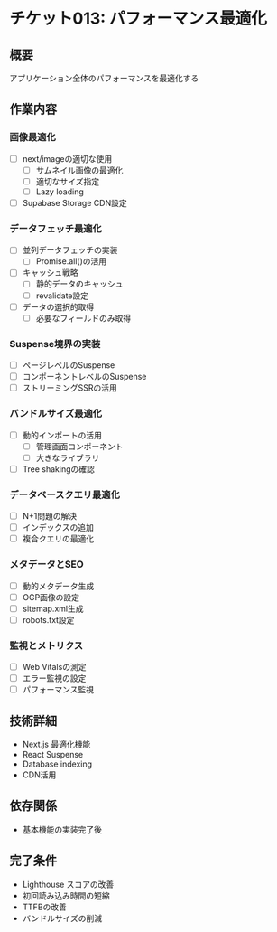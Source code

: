 # チケット013: パフォーマンス最適化

## 概要
アプリケーション全体のパフォーマンスを最適化する

## 作業内容

### 画像最適化
- [ ] next/imageの適切な使用
  - [ ] サムネイル画像の最適化
  - [ ] 適切なサイズ指定
  - [ ] Lazy loading
- [ ] Supabase Storage CDN設定

### データフェッチ最適化
- [ ] 並列データフェッチの実装
  - [ ] Promise.all()の活用
- [ ] キャッシュ戦略
  - [ ] 静的データのキャッシュ
  - [ ] revalidate設定
- [ ] データの選択的取得
  - [ ] 必要なフィールドのみ取得

### Suspense境界の実装
- [ ] ページレベルのSuspense
- [ ] コンポーネントレベルのSuspense
- [ ] ストリーミングSSRの活用

### バンドルサイズ最適化
- [ ] 動的インポートの活用
  - [ ] 管理画面コンポーネント
  - [ ] 大きなライブラリ
- [ ] Tree shakingの確認

### データベースクエリ最適化
- [ ] N+1問題の解決
- [ ] インデックスの追加
- [ ] 複合クエリの最適化

### メタデータとSEO
- [ ] 動的メタデータ生成
- [ ] OGP画像の設定
- [ ] sitemap.xml生成
- [ ] robots.txt設定

### 監視とメトリクス
- [ ] Web Vitalsの測定
- [ ] エラー監視の設定
- [ ] パフォーマンス監視

## 技術詳細
- Next.js 最適化機能
- React Suspense
- Database indexing
- CDN活用

## 依存関係
- 基本機能の実装完了後

## 完了条件
- Lighthouse スコアの改善
- 初回読み込み時間の短縮
- TTFBの改善
- バンドルサイズの削減